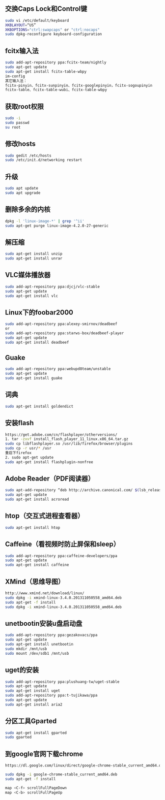 ## 交换Caps Lock和Control键
```bash
sudo vi /etc/default/keyboard
XKBLAYOUT=“US”
XKBOPTIONS="ctrl:swapcaps" or "ctrl:nocaps"
sudo dpkg-reconfigure keyboard-configuration
```
## fcitx输入法
```bash
sudo add-apt-repository ppa:fcitx-team/nightly
sudo apt-get update
sudo apt-get install fcitx-table-wbpy
im-config
其它输入法：
fcitx-pinyin、fcitx-sunpinyin、fcitx-googlepinyin，fcitx-sogoupinyin
fcitx-table、fcitx-table-wubi、fcitx-table-wbpy
```

## 获取root权限
```bash
sudo -i
sudo passwd  
su root
```

## 修改hosts
```bash
sudo gedit /etc/hosts  
sudo /etc/init.d/networking restart
```
## 升级
```bash
sudo apt update  
sudo apt upgrade
```

## 删除多余的内核
```bash
dpkg -l 'linux-image-*' | grep '^ii'
sudo apt-get purge linux-image-4.2.0-27-generic
```
## 解压缩
```bash
sudo apt-get install unzip
sudo apt-get install unrar
```
## VLC媒体播放器
```bash
sudo add-apt-repository ppa:djcj/vlc-stable
sudo apt-get update
sudo apt-get install vlc
```
## Linux下的foobar2000
```bash
sudo add-apt-repository ppa:alexey-smirnov/deadbeef
or
sudo add-apt-repository ppa:starws-box/deadbeef-player
sudo apt-get update
sudo apt-get install deadbeef
```
## Guake
```bash
sudo add-apt-repository ppa:webupd8team/unstable
sudo apt-get update
sudo apt-get install guake
```
## 词典
```bash
sudo apt-get install goldendict
```
## 安装flash
```bash
https://get.adobe.com/cn/flashplayer/otherversions/
1. tar -zxvf install_flash_player_11_linux.x86_64.tar.gz
sudo cp libflashplayer.so /usr/lib/firefox/browser/plugins
sudo cp -r usr/* /usr
重启下firefox
2. sudo apt-get update
sudo apt-get install flashplugin-nonfree
```
## Adobe Reader（PDF阅读器）
```bash
sudo apt-add-repository “deb http://archive.canonical.com/ $(lsb_release -sc) partner”
sudo apt-get update
sudo apt-get install acroread
```
## htop（交互式进程查看器）
```bash
sudo apt-get install htop
```
## Caffeine（看视频时防止屏保和sleep）
```bash
sudo add-apt-repository ppa:caffeine-developers/ppa
sudo apt-get update
sudo apt-get install caffeine
```
## XMind（思维导图）
```bash
http://www.xmind.net/download/linux/
sudo dpkg -i xmind-linux-3.4.0.201311050558_amd64.deb
sudo apt-get -f install
sudo dpkg -i xmind-linux-3.4.0.201311050558_amd64.deb
```
## unetbootin安装u盘启动盘
```bash
sudo add-apt-repository ppa:gezakovacs/ppa
sudo apt-get update
sudo apt-get install unetbootin
sudo mkdir /mnt/usb
sudo mount /dev/sdb1 /mnt/usb
```
## uget的安装
```bash
sudo add-apt-repository ppa:plushuang-tw/uget-stable
sudo apt-get update
sudo apt-get install uget
sudo add-apt-repository ppa:t-tujikawa/ppa
sudo apt-get update
sudo apt-get install aria2
```
## 分区工具Gparted
```bash
sudo apt-get install gparted
sudo gparted
```
## 到google官网下载chrome
```bash
https://dl.google.com/linux/direct/google-chrome-stable_current_amd64.deb

sudo dpkg -i google-chrome-stable_current_amd64.deb
sudo apt-get -f install

map <C-f> scrollFullPageDown
map <C-b> scrollFullPageUp
```

